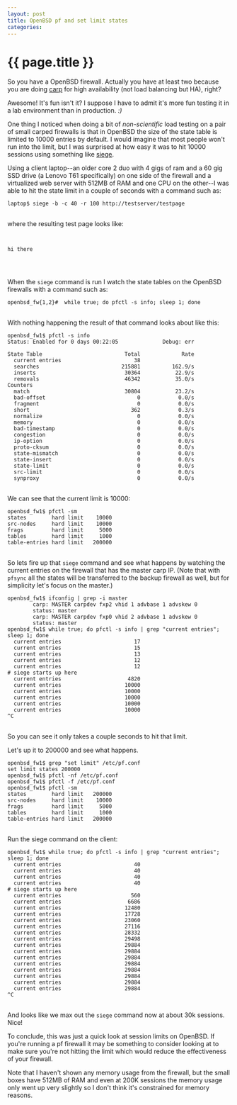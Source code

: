 ```yaml
---
layout: post
title: OpenBSD pf and set limit states 
categories:
---
```


# {{ page.title }}

So you have a OpenBSD firewall. Actually you have at least two because you are doing [carp](http://www.openbsd.org/faq/pf/carp.html) for high availability (not load balancing but HA), right? 

Awesome! It's fun isn't it? I suppose I have to admit it's more fun testing it in a lab environment than in production. *:)*

One thing I noticed when doing a bit of *non-scientific* load testing on a pair of small carped firewalls is that in OpenBSD the size of the state table is limited to 10000 entries by default. I would imagine that most people won't run into the limit, but I was surprised at how easy it was to hit 10000 sessions using something like [siege](http://www.joedog.org/index/siege-home).

Using a client laptop--an older core 2 duo with 4 gigs of ram and a 60 gig SSD drive (a Lenovo T61 specifically) on one side of the firewall and a virtualized web server with 512MB of RAM and one CPU on the other--I was able to hit the state limit in a couple of seconds with a command such as:

<pre>
<code>laptop$ siege -b -c 40 -r 100 http://testserver/testpage
</code>
</pre>

where the resulting test page looks like:

<pre>
<code><html>
<body>
hi there
</body>
</html>
</code>
</pre>

When the `siege` command is run I watch the state tables on the OpenBSD firewalls with a command such as:

<pre>
<code>openbsd_fw{1,2}#  while true; do pfctl -s info; sleep 1; done
</code>
</pre>

With nothing happening the result of that command looks about like this:

<pre>
<code>openbsd_fw1$ pfctl -s info
Status: Enabled for 0 days 00:22:05              Debug: err

State Table                          Total             Rate
  current entries                       38               
  searches                          215881          162.9/s
  inserts                            30364           22.9/s
  removals                           46342           35.0/s
Counters
  match                              30804           23.2/s
  bad-offset                             0            0.0/s
  fragment                               0            0.0/s
  short                                362            0.3/s
  normalize                              0            0.0/s
  memory                                 0            0.0/s
  bad-timestamp                          0            0.0/s
  congestion                             0            0.0/s
  ip-option                              0            0.0/s
  proto-cksum                            0            0.0/s
  state-mismatch                         0            0.0/s
  state-insert                           0            0.0/s
  state-limit                            0            0.0/s
  src-limit                              0            0.0/s
  synproxy                               0            0.0/s
</code>
</pre>

We can see that the current limit is 10000:

<pre>
<code>openbsd_fw1$ pfctl -sm     
states        hard limit    10000
src-nodes     hard limit    10000
frags         hard limit     5000
tables        hard limit     1000
table-entries hard limit   200000
</code>
</pre>

So lets fire up that `siege` command and see what happens by watching the current entries on the firewall that has the master carp IP. (Note that with `pfsync` all the states will be transferred to the backup firewall as well, but for simplicity let's focus on the master.)

<pre>
<code>openbsd_fw1$ ifconfig | grep -i master
        carp: MASTER carpdev fxp2 vhid 1 advbase 1 advskew 0
        status: master
        carp: MASTER carpdev fxp0 vhid 2 advbase 1 advskew 0
        status: master
openbsd_fw1$ while true; do pfctl -s info | grep "current entries"; sleep 1; done
  current entries                       17               
  current entries                       15               
  current entries                       13               
  current entries                       12               
  current entries                       12 
# siege starts up here              
  current entries                     4820               
  current entries                    10000               
  current entries                    10000               
  current entries                    10000               
  current entries                    10000               
  current entries                    10000 
^C
</code>
</pre>

So you can see it only takes a couple seconds to hit that limit.

Let's up it to 200000 and see what happens.

<pre>
<code>openbsd_fw1$ grep "set limit" /etc/pf.conf
set limit states 200000
openbsd_fw1$ pfctl -nf /etc/pf.conf
openbsd_fw1$ pfctl -f /etc/pf.conf
openbsd_fw1$ pfctl -sm
states        hard limit   200000
src-nodes     hard limit    10000
frags         hard limit     5000
tables        hard limit     1000
table-entries hard limit   200000
</code>
</pre>

Run the siege command on the client:

<pre>
<code>openbsd_fw1$ while true; do pfctl -s info | grep "current entries"; sleep 1; done 
  current entries                       40               
  current entries                       40               
  current entries                       40               
  current entries                       40  
# siege starts up here             
  current entries                      560               
  current entries                     6686               
  current entries                    12480               
  current entries                    17728               
  current entries                    23060               
  current entries                    27116               
  current entries                    28332               
  current entries                    29498               
  current entries                    29884               
  current entries                    29884               
  current entries                    29884               
  current entries                    29884               
  current entries                    29884               
  current entries                    29884               
  current entries                    29884               
  current entries                    29884               
^C
</code>
</pre>

And looks like we max out the `siege` command now at about 30k sessions. Nice!

To conclude, this was just a quick look at session limits on OpenBSD. If you're running a pf firewall it may be something to consider looking at to make sure you're not hitting the limit which would reduce the effectiveness of your firewall.

Note that I haven't shown any memory usage from the firewall, but the small boxes have 512MB of RAM and even at 200K sessions the memory usage only went up very slightly so I don't think it's constrained for memory reasons.


